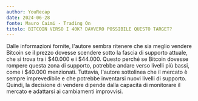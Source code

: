 ```yaml
---
author: YouRecap
date: 2024-06-28
fonte: Mauro Caimi - Trading On
titolo: BITCOIN VERSO I 40K? DAVVERO POSSIBILE QUESTO TARGET?
---
```


Dalle informazioni fornite, l'autore sembra ritenere che sia meglio vendere Bitcoin se il prezzo dovesse scendere sotto la fascia di supporto attuale, che si trova tra i $40.000 e i $44.000. Questo perché se Bitcoin dovesse rompere questa zona di supporto, potrebbe andare verso livelli più bassi, come i $40.000 menzionati. Tuttavia, l'autore sottolinea che il mercato è sempre imprevedibile e che potrebbe inventarsi nuovi livelli di supporto. Quindi, la decisione di vendere dipende dalla capacità di monitorare il mercato e adattarsi ai cambiamenti improvvisi.
